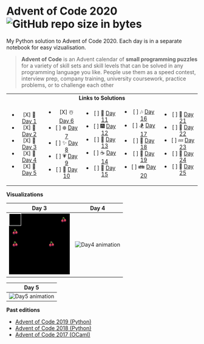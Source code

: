 # Advent of Code 2020  ![GitHub repo size in bytes](https://img.shields.io/github/repo-size/ameroyer/advent_of_code_2020.svg) 

My Python solution to Advent of Code 2020. Each day is in a separate notebook for easy vizualisation. 

> **Advent of Code** is an Advent calendar of **small programming puzzles** for a variety of skill sets and skill levels that can be solved in any programming language you like.
People use them as a speed contest, interview prep, company training, university coursework, practice problems, or to challenge each other


<table style='text-align:center'>
<tr>
<td colspan="5" align='center'><b>Links to Solutions</b></td>
</tr>

<tr>
<td>
<ul>
<li> [X] 🎅 <a href="https://github.com/ameroyer/advent_of_code_2020/blob/master/day01.ipynb">Day 1</a>
<li> [X] 🎁 <a href="https://github.com/ameroyer/advent_of_code_2020/blob/master/day02.ipynb">Day 2</a>
<li> [X] 🎄 <a href="https://github.com/ameroyer/advent_of_code_2020/blob/master/day03.ipynb">Day 3</a>
<li> [X] 🌠 <a href="https://github.com/ameroyer/advent_of_code_2020/blob/master/day04.ipynb">Day 4</a>
<li> [X] 🍰 <a href="https://github.com/ameroyer/advent_of_code_2020/blob/master/day05.ipynb">Day 5</a>
</ul>
</td>

<td>
<ul>
<li> [X] ☃️ <a href="https://github.com/ameroyer/advent_of_code_2020/blob/master/day06.ipynb">Day 6</a>
<li> [ ] ❄️ <a href="https://github.com/ameroyer/advent_of_code_2020/blob/master/day07.ipynb">Day 7</a>
<li> [ ] ✨ <a href="https://github.com/ameroyer/advent_of_code_2020/blob/master/day08.ipynb">Day 8</a>
<li> [ ] 💗 <a href="https://github.com/ameroyer/advent_of_code_2020/blob/master/day09.ipynb">Day 9</a>
<li> [ ] 🍬 <a href="https://github.com/ameroyer/advent_of_code_2020/blob/master/day10.ipynb">Day 10</a>
</ul>
</td>

<td>
<ul>
<li> [ ] 🍲 <a href="https://github.com/ameroyer/advent_of_code_2020/blob/master/day11.ipynb">Day 11</a>
<li> [ ] 🎆 <a href="https://github.com/ameroyer/advent_of_code_2020/blob/master/day12.ipynb">Day 12</a>
<li> [ ] 🍭 <a href="https://github.com/ameroyer/advent_of_code_2020/blob/master/day13.ipynb">Day 13</a>
<li> [ ] ☕ <a href="https://github.com/ameroyer/advent_of_code_2020/blob/master/day14.ipynb">Day 14</a>
<li> [ ] 🌰 <a href="https://github.com/ameroyer/advent_of_code_2020/blob/master/day15.ipynb">Day 15</a>
</ul>
</td>

<td>
<ul>
<li> [ ] 🎶 <a href="https://github.com/ameroyer/advent_of_code_2020/blob/master/day16.ipynb">Day 16</a>
<li> [ ] 🏂 <a href="https://github.com/ameroyer/advent_of_code_2020/blob/master/day17.ipynb">Day 17</a>
<li> [ ] 🍠 <a href="https://github.com/ameroyer/advent_of_code_2020/blob/master/day18.ipynb">Day 18</a>
<li> [ ] 🍫 <a href="https://github.com/ameroyer/advent_of_code_2020/blob/master/day19.ipynb">Day 19</a>
<li> [ ] 👪 <a href="https://github.com/ameroyer/advent_of_code_2020/blob/master/day20.ipynb">Day 20</a>
</ul>
</td>

<td>
<ul>
<li> [ ] 🍪 <a href="https://github.com/ameroyer/advent_of_code_2020/blob/master/day21.ipynb">Day 21</a>
<li> [ ] 🎀 <a href="https://github.com/ameroyer/advent_of_code_2020/blob/master/day22.ipynb">Day 22</a>
<li> [ ] 💤 <a href="https://github.com/ameroyer/advent_of_code_2020/blob/master/day23.ipynb">Day 23</a>
<li> [ ] 🎉 <a href="https://github.com/ameroyer/advent_of_code_2020/blob/master/day24.ipynb">Day 24</a>
<li> [ ] 💫 <a href="https://github.com/ameroyer/advent_of_code_2020/blob/master/day25.ipynb">Day 25</a>
</ul>
</td>
</tr>
</table>


**Visualizations**

| Day 3 | Day 4 |
| ----- | ----- | 
| ![Day3 animation](viz/day03.gif) | ![Day4 animation](viz/day04.gif) |

| Day 5 | 
| ----- |
| ![Day5 animation](viz/day05.gif)| |


**Past editions**

 * [Advent of Code 2019 (Python)](https://github.com/ameroyer/advent_of_code_2019)
 * [Advent of Code 2018 (Python)](https://github.com/ameroyer/advent_of_code_2018)
 * [Advent of Code 2017 (OCaml)](https://github.com/ameroyer/advent_of_code_2017)
